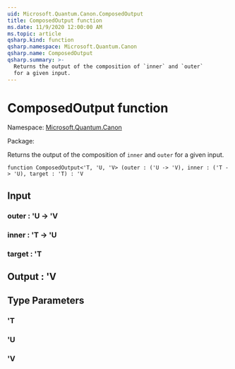 ```yaml
---
uid: Microsoft.Quantum.Canon.ComposedOutput
title: ComposedOutput function
ms.date: 11/9/2020 12:00:00 AM
ms.topic: article
qsharp.kind: function
qsharp.namespace: Microsoft.Quantum.Canon
qsharp.name: ComposedOutput
qsharp.summary: >-
  Returns the output of the composition of `inner` and `outer`
  for a given input.
---
```


# ComposedOutput function

Namespace: [Microsoft.Quantum.Canon](xref:Microsoft.Quantum.Canon)

Package: [](https://nuget.org/packages/)


Returns the output of the composition of `inner` and `outer`for a given input.

```qsharp
function ComposedOutput<'T, 'U, 'V> (outer : ('U -> 'V), inner : ('T -> 'U), target : 'T) : 'V
```


## Input

### outer : 'U -> 'V




### inner : 'T -> 'U




### target : 'T





## Output : 'V



## Type Parameters

### 'T


### 'U


### 'V

